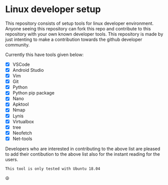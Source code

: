 # Linux developer setup

This repository consists of setup tools for linux developer environment. Anyone seeing this repository can fork this repo and contribute to this repository with your own known developer tools. This repository is made by just intenting to make a contribution towards the github developer community.

Currently this have tools given below:

- [x] VSCode
- [x] Android Studio
- [x] Vim
- [x] Git
- [x] Python
- [x] Python pip package
- [x] Nano
- [x] Apktool
- [x] Nmap
- [x] Lynis
- [x] Virtualbox
- [x] tree
- [x] Neofetch
- [x] Net-tools

Developers who are interested in contributing to the above list are pleased to add their contibution to the above list also for the instant reading for the users.


```
This tool is only tested with Ubuntu 18.04
```

☮️
